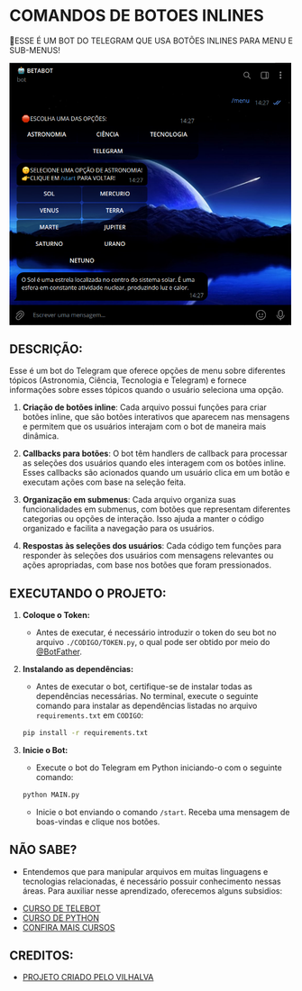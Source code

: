 # COMANDOS DE BOTOES INLINES
🤤ESSE É UM BOT DO TELEGRAM QUE USA BOTÕES INLINES PARA MENU E SUB-MENUS!

<img src="FOTO.png" align="center" width="500"> <br>

## DESCRIÇÃO:
Esse é um bot do Telegram que oferece opções de menu sobre diferentes tópicos (Astronomia, Ciência, Tecnologia e Telegram) e fornece informações sobre esses tópicos quando o usuário seleciona uma opção.

1. **Criação de botões inline**: Cada arquivo possui funções para criar botões inline, que são botões interativos que aparecem nas mensagens e permitem que os usuários interajam com o bot de maneira mais dinâmica.

2. **Callbacks para botões**: O bot têm handlers de callback para processar as seleções dos usuários quando eles interagem com os botões inline. Esses callbacks são acionados quando um usuário clica em um botão e executam ações com base na seleção feita.

3. **Organização em submenus**: Cada arquivo organiza suas funcionalidades em submenus, com botões que representam diferentes categorias ou opções de interação. Isso ajuda a manter o código organizado e facilita a navegação para os usuários.

4. **Respostas às seleções dos usuários**: Cada código tem funções para responder às seleções dos usuários com mensagens relevantes ou ações apropriadas, com base nos botões que foram pressionados.

## EXECUTANDO O PROJETO:
1. **Coloque o Token:**
   - Antes de executar, é necessário introduzir o token do seu bot no arquivo `./CODIGO/TOKEN.py`, o qual pode ser obtido por meio do [@BotFather](https://t.me/BotFather). 

2. **Instalando as dependências:**
   - Antes de executar o bot, certifique-se de instalar todas as dependências necessárias. No terminal, execute o seguinte comando para instalar as dependências listadas no arquivo `requirements.txt` em `CODIGO`:
   ```bash
   pip install -r requirements.txt
   ```

3. **Inicie o Bot:**
   - Execute o bot do Telegram em Python iniciando-o com o seguinte comando:
   ```bash
   python MAIN.py
   ```
   
   - Inicie o bot enviando o comando `/start`. Receba uma mensagem de boas-vindas e clique nos botões.

## NÃO SABE?
- Entendemos que para manipular arquivos em muitas linguagens e tecnologias relacionadas, é necessário possuir conhecimento nessas áreas. Para auxiliar nesse aprendizado, oferecemos alguns subsidios:
* [CURSO DE TELEBOT](https://github.com/VILHALVA/CURSO-DE-TELEBOT)
* [CURSO DE PYTHON](https://github.com/VILHALVA/CURSO-DE-PYTHON)
* [CONFIRA MAIS CURSOS](https://github.com/VILHALVA?tab=repositories&q=+topic:CURSO)

## CREDITOS:
- [PROJETO CRIADO PELO VILHALVA](https://github.com/VILHALVA)


